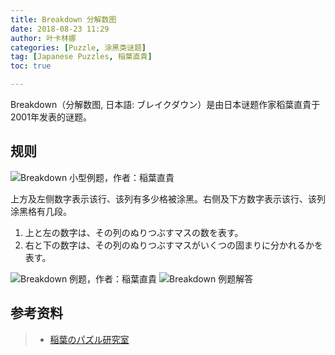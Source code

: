 ```yaml
---
title: Breakdown 分解数图
date: 2018-08-23 11:29
author: 叶卡林娜
categories: [Puzzle, 涂黑类谜题]
tag: [Japanese Puzzles, 稲葉直貴]
toc: true

---
```


Breakdown（分解数图, 日本語:  ブレイクダウン）是由日本谜题作家稻葉直貴于2001年发表的谜题。

## 规则

![Breakdown 小型例题，作者：稲葉直貴](/images/breakdown.png)

上方及左侧数字表示该行、该列有多少格被涂黑。右侧及下方数字表示该行、该列涂黑格有几段。

1. 上と左の数字は、その列のぬりつぶすマスの数を表す。 
2. 右と下の数字は、その列のぬりつぶすマスがいくつの固まりに分かれるかを表す。

![Breakdown 例题，作者：稲葉直貴](/images/breakdown_e.png)
![Breakdown 例题解答](/images/breakdown_a.png)

## 参考资料

> - [稲葉のパズル研究室](http://inabapuzzle.com/honkaku/breik.html)





